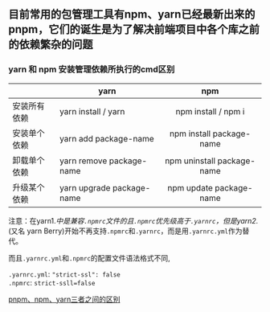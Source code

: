 ## 目前常用的包管理工具有npm、yarn已经最新出来的pnpm，它们的诞生是为了解决前端项目中各个库之前的依赖繁杂的问题

### yarn 和 npm 安装管理依赖所执行的cmd区别
||yarn|npm|
|---|---|:--:|
|安装所有依赖|yarn install / yarn|npm install / npm i|
|安装单个依赖|yarn add package-name|npm install package-name|
|卸载单个依赖|yarn remove package-name|npm uninstall package-name|
|升级某个依赖|yarn upgrade package-name|npm update package-name|

注意：在yarn1.*中是兼容`.npmrc`文件的且`.npmrc`优先级高于`.yarnrc`，但是yarn2.*(又名 yarn Berry)开始不再支持`.npmrc`和`.yarnrc`，而是用`.yarnrc.yml`作为替代。

而且`.yarnrc.yml`和`.npmrc`的配置文件语法格式不同,

`.yarnrc.yml`: `"strict-ssl": false` <br />
`.npmrc`: `strict-ssll=false`

[pnpm、npm、yarn三者之间的区别](https://blog.logrocket.com/javascript-package-managers-compared/#brief-history-javascript-package-managers)